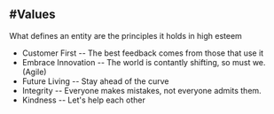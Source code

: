 #Values
----------------------------------------------------------------------------------------------------
What defines an entity are the principles it holds in high esteem


* Customer First -- The best feedback comes from those that use it
* Embrace Innovation -- The world is contantly shifting, so must we. (Agile)
* Future Living --  Stay ahead of the curve
* Integrity -- Everyone makes mistakes, not everyone admits them.
* Kindness -- Let's help each other
